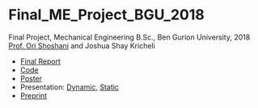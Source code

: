 # Final_ME_Project_BGU_2018
Final Project, Mechanical Engineering B.Sc., Ben Gurion University, 2018\
[Prof. Ori Shoshani](https://orielshoshani.weebly.com/) and Joshua Shay Kricheli

- [Final Report](Final%20Report.pdf)
- [Code](https://github.com/krichelj/Final_ME_Project_BGU_2018/tree/master/Code)
- [Poster](Poster.jpg)
- Presentation: [Dynamic](Dynamic%20Presentation.pptx), [Static](Static%20Presentation.pdf)
- [Preprint](Preprint.pdf)